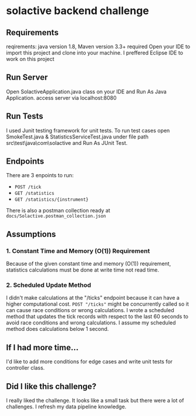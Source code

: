 # solactive backend challenge

## Requirements

reqirements: java version 1.8, Maven version 3.3+ required
Open your IDE to import this project and clone into your machine. I preffered Eclipse IDE to work on this project

## Run Server

Open SolactiveApplication.java class on your IDE and Run As Java Application.
access server via localhost:8080 

## Run Tests
I used Junit testing framework for unit tests. To run test cases open SmokeTest.java & StatisticsServiceTest.java under file path src\test\java\com\solactive and Run As JUnit Test.

## Endpoints

There are 3 enpoints to run:

- `POST /tick`
- `GET /statistics`
- `GET /statistics/{instrument}`

There is also a postman collection ready at `docs/Solactive.postman_collection.json`

## Assumptions

### 1. Constant Time and Memory (O(1)) Requirement

Because of the given constant time and memory (O(1)) requirement, statistics calculations must be done at write time not read time.

### 2. Scheduled Update Method

I didn't make calculations at the "/ticks" endpoint because it can have a higher computational cost. `POST "/ticks"` might be concurrently called so it can cause race conditions or wrong calculations. I wrote a scheduled method that updates the tick records with respect to the last 60 seconds to avoid race conditions and wrong calculations. I assume my scheduled method does calculations below 1 second.

## If I had more time...

I'd like to add more conditions for edge cases and write unit tests for controller class.

## Did I like this challenge?

I really liked the challenge. It looks like a small task but there were a lot of challenges. I refresh my data pipeline knowledge.
